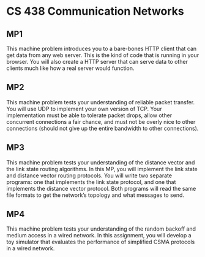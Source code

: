 # CS 438 Communication Networks  
## MP1
This machine problem introduces you to a bare-bones HTTP client that can get
data from any web server. This is the kind of code that is running in your browser.
You will also create a HTTP server that can serve data to other clients much like
how a real server would function.
## MP2
This machine problem tests your understanding of reliable packet transfer. You
will use UDP to implement your own version of TCP. Your implementation must be
able to tolerate packet drops, allow other concurrent connections a fair chance, and
must not be overly nice to other connections (should not give up the entire bandwidth
to other connections).
## MP3
This machine problem tests your understanding of the distance vector and the
link state routing algorithms. In this MP, you will implement the link state and distance vector routing protocols. You
will write two separate programs: one that implements the link state protocol, and one that
implements the distance vector protocol. Both programs will read the same file formats to get
the network’s topology and what messages to send.
## MP4
This machine problem tests your understanding of the random backoff and medium access in a
wired network. In this assignment, you will develop a toy simulator that evaluates the performance of simplified
CSMA protocols in a wired network.

